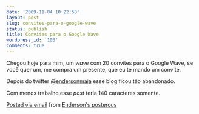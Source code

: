 ```yaml
---
date: '2009-11-04 10:22:58'
layout: post
slug: convites-para-o-google-wave
status: publish
title: Convites para o Google Wave
wordpress_id: '103'
comments: true
---
```


Chegou hoje para mim, um _wave_ com 20 convites para o Google Wave, se você quer um, me compra um presente, que eu te mando um convite.

Depois do twitter [@endersonmaia](http://twitter.com/endersonmaia) esse blog ficou tão abandonado. 

Com menos trabalho esse _post_ teria 140 caracteres somente.

 [Posted via email](http://posterous.com)   from [Enderson's posterous](http://endersonmaia.posterous.com/convites-para-o-google-wave)  

